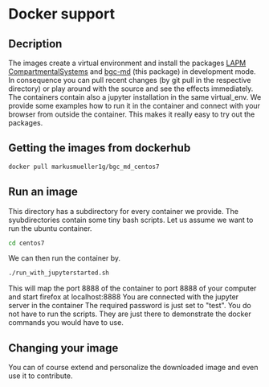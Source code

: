 # Docker support
## Decription
The images create a virtual environment and install the packages [LAPM](https://www.bgc-jena.mpg.de/TEE/index.html) [CompartmentalSystems](https://www.bgc-jena.mpg.de/TEE/index.html) and [bgc-md](https://www.bgc-jena.mpg.de/TEE/index.html) (this package) in development mode.
In consequence you can pull recent changes (by git pull in the respective directory) or play around with the source and see
the effects immediately. 
The containers contain also a jupyter installation in the same virtual_env. We provide some examples how to run it in the 
container and connect with your browser from outside the container.
This makes it really easy to try out the packages.

## Getting the images from dockerhub
```bash
docker pull markusmueller1g/bgc_md_centos7
```

## Run an image
This directory has a subdirectory for every container we provide. 
The syubdirectories contain some tiny bash scripts.
Let us assume we want to run the ubuntu container.
```bash
cd centos7
```
We can then run the container by.
```bash
./run_with_jupyterstarted.sh
```
This will map the port 8888 of the container to port 8888 of your computer and start firefox at localhost:8888
You are connected with the jupyter server in the container
The required password is just set to "test".
You do not have to run the scripts. They are just there to demonstrate the docker commands you would have to use.

## Changing your image
You can of course extend and personalize the downloaded image and even use it to contribute.
